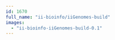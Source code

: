 ```yaml
---
id: 1670
full_name: "ii-bioinfo/iiGenomes-build"
images: 
  - "ii-bioinfo-iiGenomes-build-0.1"
---
```

